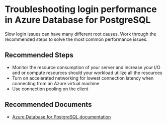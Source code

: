 <properties
	pageTitle="Troubleshooting login performance in Azure Database for PostgreSQL"
	description="Troubleshooting login performance in Azure Database for PostgreSQL"
	service="microsoft.dbforpostgresql"
	resource="servers"
	authors="jan-eng"
    ms.author="janeng"
	displayOrder="30"
	selfHelpType="resource"
	supportTopicIds="32628457"
	resourceTags="servers, databases"
	productPesIds="16222"
	cloudEnvironments="public"
	articleId="46d2f88a-161c-49f3-a847-c45c4e6bd47c"
/>

# Troubleshooting login performance in Azure Database for PostgreSQL

Slow login issues can have many different root causes. Work through the recommended steps to solve the most common performance issues.

## **Recommended Steps**

* Monitor the resource consumption of your server and increase your I/O and or compute resources should your workload utilize all the resources
* Turn on accelerated networking for lowest connection latency when connecting from an Azure virtual machine
* Use connection pooling on the client

## **Recommended Documents**

* [Azure Database for PostgreSQL documentation](https://docs.microsoft.com/azure/postgresql/)
